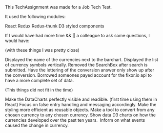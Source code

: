 This TechAssignment was made for a Job Tech Test.

It used the following modules:

React
Redux
Redux-thunk
D3
styled components

If I would have had more time && || a colleague to ask some questions, I would have:

(with these things I was pretty close)

Displayed the name of the currencies next to the barchart.
Displayed the list of currency symbols vertically.
Removed the SearchBox after search is submitted.
Have the lettering of the conversion answer only show up after the conversion.
Borrowed someones payed account for the fixor.io api to have a more complete set of data.

(This things did not fit in the time)

Make the DataCharts perfectly visible and readible. (first time using them in React)
Focus on false entry handling and messaging accordingly.
Make the styling more efficient as reusable objects.
Make a tool to convert from any chosen currency to any chosen currency.
Show data D3 charts on how the currencies developed over the past ten years. 
Inform on what events caused the change in currency.
